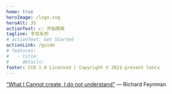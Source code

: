 ```yaml
---
home: true
heroImage: /logo.svg
heroAlt: JS
actionText: 👉 开始探索
tagline: 手写系列
# actionText: Get Started
actionLink: /guide
# features:
#   - title:
#     details:
footer: CC0 1.0 Licensed | Copyright © 2021-present lencx
---
```


[“What I Cannot create, I do not understand”](https://www.quora.com/What-did-Richard-Feynman-mean-when-he-said-What-I-cannot-create-I-do-not-understand) — Richard Feynman

